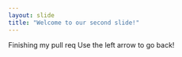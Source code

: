```yaml
---
layout: slide
title: "Welcome to our second slide!"
---
```

Finishing my pull req
Use the left arrow to go back!
